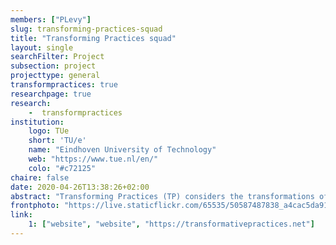 ```yaml
---
members: ["PLevy"]
slug: transforming-practices-squad
title: "Transforming Practices squad"
layout: single
searchFilter: Project
subsection: project
projecttype: general
transformpractices: true
researchpage: true
research: 
    -  transformpractices
institution:
    logo: TUe
    short: 'TU/e'
    name: "Eindhoven University of Technology"
    web: "https://www.tue.nl/en/"
    colo: "#c72125"
chaire: false
date: 2020-04-26T13:38:26+02:00
abstract: "Transforming Practices (TP) considers the transformations of our societies, dealing with major societal issues, local challenges for social resilience, or everyday activities, as well as their interrelations. Envisioning transformative practices, we question through designing the how, who, why and what of design for these major societal issues."
frontphoto: "https://live.staticflickr.com/65535/50587487838_a4cac5da91.jpg"
link:
    1: ["website", "website", "https://transformativepractices.net"]
---
```

